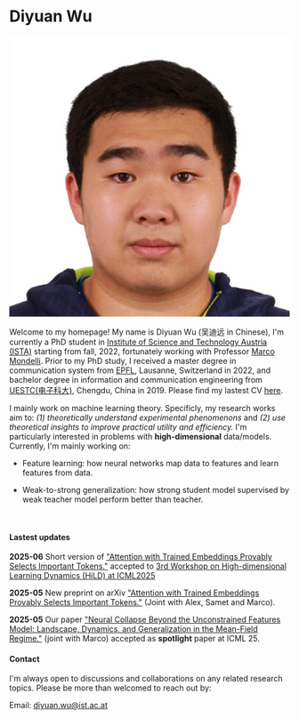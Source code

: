 # Diyuan Wu
![Profile Picture](./src/image/me.jpeg)

Welcome to my homepage! My name is Diyuan Wu (吴迪远  in Chinese), I'm currently a PhD student in [Institute of Science and Technology Austria (ISTA)](https://ist.ac.at/en/home/) starting from fall, 2022, fortunately working with Professor [Marco Mondelli](http://marcomondelli.com/). Prior to my PhD study, I received a master degree in communication system from [EPFL](https://www.epfl.ch/en/), Lausanne, Switzerland in 2022, and bachelor degree in information and communication engineering from [UESTC(电子科大)](https://en.uestc.edu.cn/), Chengdu, China in 2019. Please find my lastest CV [here](https://drive.google.com/file/d/1PrUZtBdlb-NPoXDNgkdFQtmVU8mCE7cm/view?usp=sharing).


I mainly work on machine learning theory. Specificly, my research works aim to: *(1) theoretically understand experimental phenomenons* and *(2) use theoretical insights to improve practical utility and efficiency.* I'm particularly interested in problems with **high-dimensional** data/models. Currently, I'm mainly working on:

- Feature learning: how neural networks map data to features and learn features from data.

- Weak-to-strong generalization: how strong student model supervised by weak teacher model perform better than teacher.

&nbsp;


#### Lastest updates

**2025-06** Short version of ["Attention with Trained Embeddings Provably Selects Important Tokens."](https://arxiv.org/abs/2505.17282) accepted to [3rd Workshop on High-dimensional Learning Dynamics (HiLD) at ICML2025](https://sites.google.com/view/hidimlearning/home)

**2025-05** New preprint on arXiv ["Attention with Trained Embeddings Provably Selects Important Tokens."](https://arxiv.org/abs/2505.17282) (Joint with Alex, Samet and Marco). 

**2025-05** Our paper ["Neural Collapse Beyond the Unconstrained Features Model: Landscape, Dynamics, and Generalization in the Mean-Field Regime."](https://arxiv.org/abs/2501.19104) (joint with Marco) accepted as **spotlight** paper at ICML 25.


#### Contact

I'm always open to discussions and collaborations on any related research topics. Please be more than welcomed to reach out by: 

Email: diyuan.wu@ist.ac.at
                        
